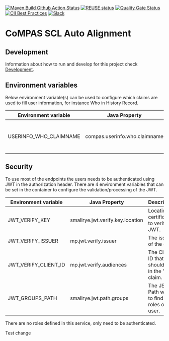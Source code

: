 <!--
SPDX-FileCopyrightText: 2022 Alliander N.V.

SPDX-License-Identifier: Apache-2.0
-->

[![Maven Build Github Action Status](<https://img.shields.io/github/workflow/status/com-pas/compas-scl-auto-alignment/Build%20Project?logo=GitHub>)](https://github.com/com-pas/compas-scl-auto-alignment/actions?query=workflow%3A%22Build+Project%22)
[![REUSE status](https://api.reuse.software/badge/github.com/com-pas/compas-scl-auto-alignment)](https://api.reuse.software/info/github.com/com-pas/compas-scl-auto-alignment)
[![Quality Gate Status](https://sonarcloud.io/api/project_badges/measure?project=com-pas_compas-scl-auto-alignment&metric=alert_status)](https://sonarcloud.io/dashboard?id=com-pas_compas-scl-auto-alignment)
[![CII Best Practices](https://bestpractices.coreinfrastructure.org/projects/5925/badge)](https://bestpractices.coreinfrastructure.org/projects/5925)
[![Slack](https://raw.githubusercontent.com/com-pas/compas-architecture/master/public/LFEnergy-slack.svg)](http://lfenergy.slack.com/)

# CoMPAS SCL Auto Alignment

## Development

Information about how to run and develop for this project check [Development](DEVELOPMENT.md).

## Environment variables

Below environment variable(s) can be used to configure which claims are used to fill user information, for instance Who
in History Record.

| Environment variable   | Java Property                 | Description                                   | Example |
|------------------------|-------------------------------|-----------------------------------------------|---------|
| USERINFO_WHO_CLAIMNAME | compas.userinfo.who.claimname | The Name of the user used in the Who History. | name    |

## Security

To use most of the endpoints the users needs to be authenticated using JWT in the authorization header. There are 4
environment variables that can be set in the container to configure the validation/processing of the JWT.

| Environment variable | Java Property                    | Description                                        | Example                                                                |
|----------------------|----------------------------------|----------------------------------------------------|------------------------------------------------------------------------|
| JWT_VERIFY_KEY       | smallrye.jwt.verify.key.location | Location of certificates to verify the JWT.        | http://localhost:8089/auth/realms/compas/protocol/openid-connect/certs |
| JWT_VERIFY_ISSUER    | mp.jwt.verify.issuer             | The issuer of the JWT.                             | http://localhost:8089/auth/realms/compas                               |
| JWT_VERIFY_CLIENT_ID | mp.jwt.verify.audiences          | The Client ID that should be in the "aud" claim.   | scl-auto-alignment                                                     |
| JWT_GROUPS_PATH      | smallrye.jwt.path.groups         | The JSON Path where to find the roles of the user. | resource_access/scl-auto-alignment/roles                               |

There are no roles defined in this service, only need to be authenticated.

Test change
